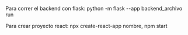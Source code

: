 Para correr el backend con flask: python -m flask --app backend_archivo run

Para crear proyecto react: npx create-react-app nombre, npm start
